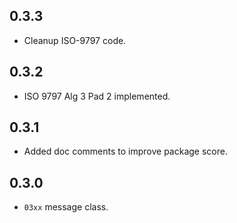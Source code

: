 ## 0.3.3

* Cleanup ISO-9797 code.

## 0.3.2

* ISO 9797 Alg 3 Pad 2 implemented.

## 0.3.1

* Added doc comments to improve package score.

## 0.3.0

* `03xx` message class.
